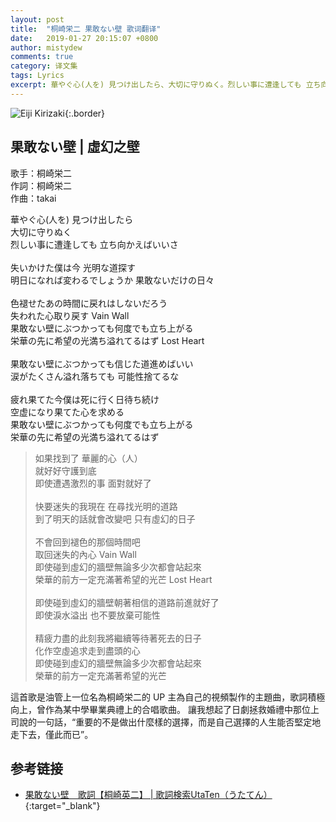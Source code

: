 ```yaml
---
layout: post
title:  "桐崎栄二 果敢ない壁 歌词翻译"
date:   2019-01-27 20:15:07 +0800
author: mistydew
comments: true
category: 译文集
tags: Lyrics
excerpt: 華やぐ心(人を) 見つけ出したら、大切に守りぬく。烈しい事に遭逢しても 立ち向かえばいいさ。
---
```

![Eiji Kirizaki](https://mistydew.github.io/assets/images/cover/misc/Eiji%20Kirizaki.jpg){:.border}

## 果敢ない壁 | 虛幻之壁

歌手：桐崎栄二<br>
作詞：桐崎栄二<br>
作曲：takai

<div class="lyric-original">
<p>
華やぐ心(人を) 見つけ出したら<br>
大切に守りぬく<br>
烈しい事に遭逢しても 立ち向かえばいいさ<br>
<br>
失いかけた僕は今 光明な道探す<br>
明日になれば変わるでしょうか 果敢ないだけの日々<br>
<br>
色褪せたあの時間に戻れはしないだろう<br>
失われた心取り戻す Vain Wall<br>
果敢ない壁にぶつかっても何度でも立ち上がる<br>
栄華の先に希望の光満ち溢れてるはず Lost Heart<br>
<br>
果敢ない壁にぶつかっても信じた道進めばいい<br>
涙がたくさん溢れ落ちても 可能性捨てるな<br>
<br>
疲れ果てた今僕は死に行く日待ち続け<br>
空虚になり果てた心を求める<br>
果敢ない壁にぶつかっても何度でも立ち上がる<br>
栄華の先に希望の光満ち溢れてるはず
</p>
</div>

<div class="lyric-translation">
<blockquote>
如果找到了 華麗的心（人）<br>
就好好守護到底<br>
即使遭遇激烈的事 面對就好了<br>
<br>
快要迷失的我現在 在尋找光明的道路<br>
到了明天的話就會改變吧 只有虛幻的日子<br>
<br>
不會回到褪色的那個時間吧<br>
取回迷失的內心 Vain Wall<br>
即使碰到虛幻的牆壁無論多少次都會站起來<br>
榮華的前方一定充滿著希望的光芒 Lost Heart<br>
<br>
即使碰到虛幻的牆壁朝著相信的道路前進就好了<br>
即使淚水溢出 也不要放棄可能性<br>
<br>
精疲力盡的此刻我將繼續等待著死去的日子<br>
化作空虛追求走到盡頭的心<br>
即使碰到虛幻的牆壁無論多少次都會站起來<br>
榮華的前方一定充滿著希望的光芒
</blockquote>
</div>

這首歌是油管上一位名為桐崎栄二的 UP 主為自己的視頻製作的主題曲，歌詞積極向上，曾作為某中學畢業典禮上的合唱歌曲。
讓我想起了日劇拯救婚禮中那位上司說的一句話，“重要的不是做出什麼樣的選擇，而是自己選擇的人生能否堅定地走下去，僅此而已”。

## 参考链接

* [果敢ない壁　歌詞【桐崎英二】 \| 歌詞検索UtaTen（うたてん）](https://utaten.com/lyric/桐崎英二/果敢ない壁){:target="_blank"}
